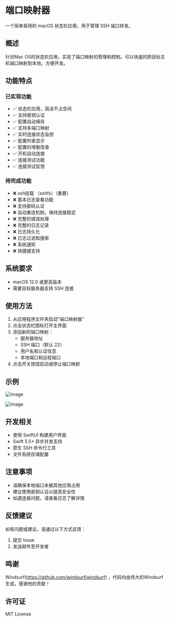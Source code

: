 # 端口映射器

一个简单易用的 macOS 状态栏应用，用于管理 SSH 端口转发。

## 概述
针对Mac OS的状态栏应用，实现了端口映射的管理和控制。可以快速的把目标主机端口映射到本地，方便开发。

## 功能特点

### 已实现功能
- ✅ 状态栏应用，简洁不占空间
- ✅ 支持密钥认证
- ✅ 配置自动保存
- ✅ 支持多端口映射
- ✅ 实时连接状态监控
- ✅ 配置列表显示
- ✅ 配置的增删改查
- ✅ 开机自动连接
- ✅ 连接测试功能
- ✅ 连接测试反馈

### 待完成功能
- ❌ ssh挂载 （sshfs）（重要）
- ❌ 基本日志查看功能
- ❌ 支持密码认证
- ❌ 自动重连机制，保持连接稳定
- ❌ 完整的错误处理
- ❌ 完整的日志记录
- ❌ 日志持久化
- ❌ 日志过滤和搜索
- ❌ 系统通知
- ❌ 快捷键支持

## 系统要求

- macOS 12.0 或更高版本
- 需要目标服务器支持 SSH 连接

## 使用方法

1. 从应用程序文件夹启动"端口映射器"
2. 点击状态栏图标打开主界面
3. 添加新的端口映射：
   - 服务器地址
   - SSH 端口（默认 22）
   - 用户名和认证信息
   - 本地端口和远程端口
4. 点击开关按钮启动或停止端口映射

## 示例
![image](https://github.com/user-attachments/assets/21b07fdd-e06a-47a0-b637-a523cbe1bd5e)

![image](https://github.com/user-attachments/assets/dda8d9f8-52f0-495e-8ef2-5330867ae98c)



## 开发相关

- 使用 SwiftUI 构建用户界面
- Swift 5.5+ 异步并发支持
- 原生 SSH 命令行工具
- 文件系统存储配置

## 注意事项

- 请确保本地端口未被其他应用占用
- 建议使用密钥认证以提高安全性
- 如遇连接问题，请查看日志了解详情

## 反馈建议

如有问题或建议，请通过以下方式反馈：
1. 提交 Issue
2. 发送邮件至开发者

## 鸣谢

Windsurf(https://github.com/windsurf/windsurf) ，代码均由伟大的Windsurf生成，感谢他的贡献！

## 许可证

MIT License
